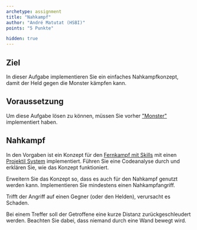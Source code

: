 ```yaml
---
archetype: assignment
title: "Nahkampf"
author: "André Matutat (HSBI)"
points: "5 Punkte"

hidden: true
---
```


## Ziel

In dieser Aufgabe implementieren Sie ein einfaches Nahkampfkonzept, damit der Held gegen die
Monster kämpfen kann.

## Voraussetzung

Um diese Aufgabe lösen zu können, müssen Sie vorher
["Monster"](tasknpc-monster.md) implementiert haben.

## Nahkampf

In den Vorgaben ist ein Konzept für den
[Fernkampf mit Skills](https://github.com/Dungeon-CampusMinden/Dungeon/tree/master/game/src/ecs/components/skill)
mit einen
[Projektil System](https://github.com/Dungeon-CampusMinden/Dungeon/blob/master/game/src/ecs/systems/ProjectileSystem.java)
implementiert. Führen Sie eine Codeanalyse durch und erklären Sie, wie das Konzept
funktioniert.

Erweitern Sie das Konzept so, dass es auch für den Nahkampf genutzt werden kann.
Implementieren Sie mindestens einen Nahkampfangriff.

Trifft der Angriff auf einen Gegner (oder den Helden), verursacht es Schaden.

Bei einem Treffer soll der Getroffene eine kurze Distanz zurückgeschleudert werden. Beachten
Sie dabei, dass niemand durch eine Wand bewegt wird.
